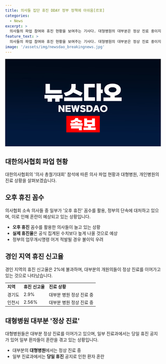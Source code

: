 ```yaml
---
title: 의사들 집단 휴진 DDAY 정부 정책에 아쉬움[르포]
categories:
  - News
excerpt: >
  의사들의 파업 참여와 휴진 현황을 보여주는 기사다. 대형병원의 대부분은 정상 진료 중이지만, 몇몇 의원과 일부 의대 교수들은 파업과 휴진에 참여하고 있다. 이에 대한 환자들과 간호사들의 반응, 그리고 경기도와 인천시의 휴진 신고율 등이 보고되고 있다. 의사들의 휴진에 대한 공휴일 및 긴급 진료에 대한 영향, 그리고 정부의 의대 정원 증원 문제에 대한 보도도 포함돼 있다. 뿐만 아니라, 개인의료기관과 대형병원의 상황에 대한 차이도 소개돼 있어, 의료시스템에 대한 통찰을 제공하는 기사다.  
feature_text: >
  의사들의 파업 참여와 휴진 현황을 보여주는 기사다. 대형병원의 대부분은 정상 진료 중이지만, 몇몇 의원과 일부 의대 교수들은 파업과 휴진에 참여하고 있다. 이에 대한 환자들과 간호사들의 반응, 그리고 경기도와 인천시의 휴진 신고율 등이 보고되고 있다. 의사들의 휴진에 대한 공휴일 및 긴급 진료에 대한 영향, 그리고 정부의 의대 정원 증원 문제에 대한 보도도 포함돼 있다. 뿐만 아니라, 개인의료기관과 대형병원의 상황에 대한 차이도 소개돼 있어, 의료시스템에 대한 통찰을 제공하는 기사다.  
image: '/assets/img/newsdao_breakingnews.jpg'
---
```


<p><img src="/assets/img/newsdao_breakingnews.jpg" alt="firstkoreanews 속보" /></p>

<h2 data-ke-size="size26">대한의사협회 파업 현황</h2>

<p data-ke-size="size16">대한의사협회의 '의사 총궐기대회' 참석에 따른 의사 파업 현황과 대형병원, 개인병원의 진료 상황을 살펴보겠습니다.</p>

<h2 data-ke-size="size24">오후 휴진 꼼수</h2>

<p data-ke-size="size16">의사협회 소속 의사들 중 일부가 '오후 휴진' 꼼수를 활용, 정부의 단속에 대처하고 있으며, 이로 인해 혼란이 예상되고 있는 상황입니다.</p>

<ul>
    <li><b>오후 휴진</b> 꼼수를 활용한 의사들이 늘고 있는 상황</li>
    <li><b>실제 휴진율</b>은 공식 집계된 수치보다 높게 나올 것으로 예상</li>
    <li>정부의 업무개시명령 어겨 적발될 경우 불이익 우려</li>
</ul>

<h2 data-ke-size="size24">경인 지역 휴진 신고율</h2>

<p data-ke-size="size16">경인 지역의 휴진 신고율은 2%에 불과하며, 대부분의 개원의들이 정상 진료를 이어가고 있는 것으로 나타났습니다.</p>

<table>
    <tr>
        <td><b>지역</b></td>
        <td><b>휴진 신고율</b></td>
        <td><b>진료 상황</b></td>
    </tr>
    <tr>
        <td>경기도</td>
        <td>2.9%</td>
        <td>대부분 병원 정상 진료 중</td>
    </tr>
    <tr>
        <td>인천시</td>
        <td>2.56%</td>
        <td>대부분 병원 정상 진료 중</td>
    </tr>
</table>

<h2 data-ke-size="size24">대형병원 대부분 '정상 진료'</h2>

<p data-ke-size="size16">대형병원들은 대부분 정상 진료를 이어가고 있으며, 일부 진료과에서는 당일 휴진 공지가 있어 일부 환자들이 혼란을 겪고 있는 상황입니다.</p>

<ul>
    <li>대부분의 <b>대형병원</b>에서는 정상 진료 중</li>
    <li>일부 진료과에서는 <b>당일 휴진</b> 공지로 인한 환자 혼란</li>
</ul>

<p data-ke-size="size16">&nbsp;</p>

<p data-ke-size="size16">&nbsp;</p>

